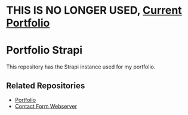 # THIS IS NO LONGER USED, [Current Portfolio](https://github.com/LedaThemis/portfolio)

# Portfolio Strapi

This repository has the Strapi instance used for my portfolio.

## Related Repositories

- [Portfolio](https://github.com/LedaThemis/portfolio)
- [Contact Form Webserver](https://github.com/LedaThemis/contact-form-webserver)
